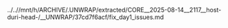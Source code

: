 ../..//mnt/h/ARCHIVE/.UNWRAP/extracted/CORE__2025-08-14__2117__host-duri-head-/__UNWRAP/37cd7f6acf/fix_day1_issues.md
